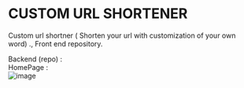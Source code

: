 <h1> CUSTOM URL SHORTENER </h1>

Custom url shortner ( Shorten your url with customization of your own word) ., Front end repository.

Backend (repo) : <br>
HomePage : <br>
![image](https://user-images.githubusercontent.com/99667252/189282931-7ba2408a-474d-4781-85c5-2ee7189b14ef.png)
